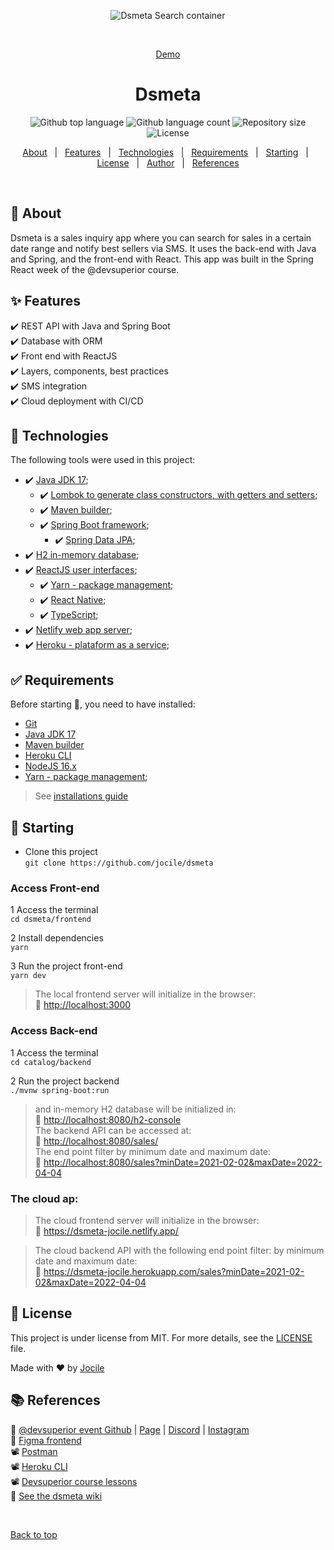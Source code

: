 <div align="center" id="top"> 

  ![Dsmeta Search container](https://user-images.githubusercontent.com/45495068/178110699-77ee8935-3a11-4daa-a0f0-906a4cc68a5b.png)

  &#xa0;

  <a href="https://dsmeta-jocile.netlify.app/">Demo</a>
</div>

<h1 align="center">Dsmeta</h1>

<p align="center">
  <img alt="Github top language" src="https://img.shields.io/github/languages/top/jocile/dsmeta?color=56BEB8">

  <img alt="Github language count" src="https://img.shields.io/github/languages/count/jocile/dsmeta?color=56BEB8">

  <img alt="Repository size" src="https://img.shields.io/github/repo-size/jocile/dsmeta?color=56BEB8">

  <img alt="License" src="https://img.shields.io/github/license/jocile/dsmeta?color=56BEB8">

  <!-- <img alt="Github issues" src="https://img.shields.io/github/issues/jocile/dsmeta?color=56BEB8" /> -->

  <!-- <img alt="Github forks" src="https://img.shields.io/github/forks/jocile/dsmeta?color=56BEB8" /> -->

  <!-- <img alt="Github stars" src="https://img.shields.io/github/stars/jocile/dsmeta?color=56BEB8" /> -->
</p>

<p align="center">
  <a href="#dart-about">About</a> &#xa0; | &#xa0; 
  <a href="#sparkles-features">Features</a> &#xa0; | &#xa0;
  <a href="#rocket-technologies">Technologies</a> &#xa0; | &#xa0;
  <a href="#white_check_mark-requirements">Requirements</a> &#xa0; | &#xa0;
  <a href="#checkered_flag-starting">Starting</a> &#xa0; | &#xa0;
  <a href="#memo-license">License</a> &#xa0; | &#xa0;
  <a href="https://github.com/jocile" target="_blank">Author</a> &#xa0; | &#xa0;
  <a href="#books-references">References</a>
</p>

<br>

## :dart: About ##

Dsmeta is a sales inquiry app where you can search for sales in a certain date range and notify best sellers via SMS. It uses the back-end with Java and Spring, and the front-end with React. This app was built in the Spring React week of the @devsuperior course.

## :sparkles: Features ##

:heavy_check_mark: REST API with Java and Spring Boot\
:heavy_check_mark: Database with ORM\
:heavy_check_mark: Front end with ReactJS\
:heavy_check_mark: Layers, components, best practices\
:heavy_check_mark: SMS integration\
:heavy_check_mark: Cloud deployment with CI/CD

## :rocket: Technologies ##

The following tools were used in this project:

- :heavy_check_mark: [Java JDK 17](https://docs.oracle.com/en/java/javase/17/);
  - :heavy_check_mark: [Lombok to generate class constructors, with getters and setters](https://projectlombok.org/);
  - :heavy_check_mark: [Maven builder](https://maven.apache.org/);
  - :heavy_check_mark: [Spring Boot framework](https://glysns.gitbook.io/springframework/);
    - :heavy_check_mark: [Spring Data JPA](https://docs.spring.io/spring-boot/docs/2.5.6/reference/htmlsingle/#boot-features-jpa-and-spring-data);
- :heavy_check_mark: [H2 in-memory database](https://www.h2database.com/);
- :heavy_check_mark: [ReactJS user interfaces](https://pt-br.reactjs.org/);
  - :heavy_check_mark: [Yarn - package management](https://yarnpkg.com/);
  - :heavy_check_mark: [React Native](https://reactnative.dev/);
  - :heavy_check_mark: [TypeScript](https://www.typescriptlang.org/);
- :heavy_check_mark: [Netlify web app server](https://www.netlify.com/);
- :heavy_check_mark: [Heroku - plataform as a service](https://www.heroku.com/);

## :white_check_mark: Requirements ##

Before starting :checkered_flag:, you need to have installed:

* [Git](https://git-scm.com)
* [Java JDK 17](https://docs.oracle.com/en/java/javase/17/) 
* [Maven builder](https://maven.apache.org/)
* [Heroku CLI](https://devcenter.heroku.com/articles/heroku-cli)
* [NodeJS 16.x](https://nodejs.org/en/download/)
* [Yarn - package management](https://yarnpkg.com/);

> See [installations guide](https://github.com/devsuperior/sds-dsmeta/tree/main/_instalacao)

## :checkered_flag: Starting ##

* Clone this project\
`git clone https://github.com/jocile/dsmeta`

### Access Front-end

1 Access the terminal\
`cd dsmeta/frontend`

2 Install dependencies\
`yarn`

3 Run the project front-end\
`yarn dev`

> The local frontend server will initialize in the browser:\
> :link: <http://localhost:3000>

### Access Back-end

1 Access the terminal\
`cd catalog/backend`

2 Run the project backend\
`./mvnw spring-boot:run`

> and in-memory H2 database will be initialized in:\
> :link: <http://localhost:8080/h2-console>\
> The backend API can be accessed at:\
> :link: <http://localhost:8080/sales/>\
> The end point filter by minimum date and maximum date:\
> :link: <http://localhost:8080/sales?minDate=2021-02-02&maxDate=2022-04-04>

### The cloud ap:

> The cloud frontend server will initialize in the browser:\
> :link: <https://dsmeta-jocile.netlify.app/>

> The cloud backend API with the following end point filter: by minimum date and maximum date:\
> :link: <https://dsmeta-jocile.herokuapp.com/sales?minDate=2021-02-02&maxDate=2022-04-04>


## :memo: License ##

This project is under license from MIT. For more details, see the [LICENSE](LICENSE) file.


Made with :heart: by <a href="https://github.com/jocile" target="_blank">Jocile</a>

## :books: References

:link: [@devsuperior event Github](https://github.com/devsuperior/sds-dsmeta) | [Page](https://devsuperior.com.br/evento-sds) |
[Discord](https://discord.gg/Gj4yyp5Kcn) |
[Instagram](https://instagram.com/devsuperior.ig) \
:art: [Figma frontend](https://www.figma.com/file/PehiT8Dw4Lv5ioTSULZeRI/DSMeta3) \
:film_projector: [Postman](https://youtu.be/CWKLVapcnCU) \
:film_projector: [Heroku CLI](https://youtu.be/70LUh5KNaEk) \
:film_projector: [Devsuperior course lessons](https://www.youtube.com/c/DevSuperior)\
:link: [See the dsmeta wiki](https://github.com/jocile/dsmeta/wiki/)

&#xa0;

<a href="#top">Back to top</a>
